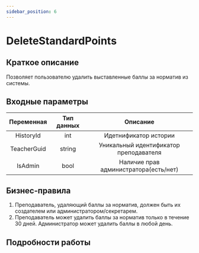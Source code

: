 ```yaml
---
sidebar_position: 6
---
```


# DeleteStandardPoints

## Краткое описание
Позволяет пользователю удалить выставленные баллы за норматив из системы.

## Входные параметры
Переменная | Тип данных | Описание
:---------:|:----------:|:--------:
HistoryId  |int         |Идетнификатор истории 
TeacherGuid|string      |Уникальный идентификатор преподавателя
IsAdmin    |bool        |Наличие прав администратора(есть/нет)

## Бизнес-правила
1. Преподаватель, удаляющий баллы за норматив, должен быть их создателем или администратором/секретарем.
2. Преподаватель может удалить баллы за норматив только в течение 30 дней. Администратор может удалить баллы в любой день.

## Подробности работы
